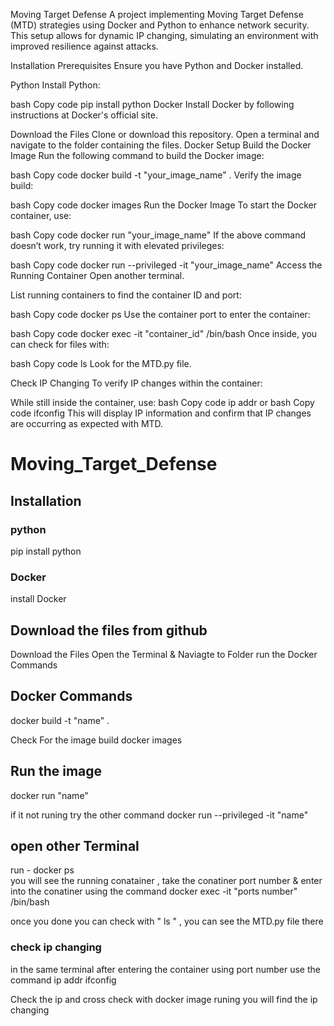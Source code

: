 Moving Target Defense
A project implementing Moving Target Defense (MTD) strategies using Docker and Python to enhance network security. This setup allows for dynamic IP changing, simulating an environment with improved resilience against attacks.

Installation
Prerequisites
Ensure you have Python and Docker installed.

Python
Install Python:

bash
Copy code
pip install python
Docker
Install Docker by following instructions at Docker's official site.

Download the Files
Clone or download this repository.
Open a terminal and navigate to the folder containing the files.
Docker Setup
Build the Docker Image
Run the following command to build the Docker image:

bash
Copy code
docker build -t "your_image_name" .
Verify the image build:

bash
Copy code
docker images
Run the Docker Image
To start the Docker container, use:

bash
Copy code
docker run "your_image_name"
If the above command doesn’t work, try running it with elevated privileges:

bash
Copy code
docker run --privileged -it "your_image_name"
Access the Running Container
Open another terminal.

List running containers to find the container ID and port:

bash
Copy code
docker ps
Use the container port to enter the container:

bash
Copy code
docker exec -it "container_id" /bin/bash
Once inside, you can check for files with:

bash
Copy code
ls
Look for the MTD.py file.

Check IP Changing
To verify IP changes within the container:

While still inside the container, use:
bash
Copy code
ip addr
or
bash
Copy code
ifconfig
This will display IP information and confirm that IP changes are occurring as expected with MTD.







































# Moving_Target_Defense

## Installation 
### python
pip install python 
### Docker 
install Docker 

## Download the files from github 
Download the Files 
Open the Terminal & Naviagte to Folder 
run the Docker Commands
## Docker Commands
docker build -t "name" .

Check For the image build 
docker images 

## Run the image
docker run "name" 

if it not runing try the other command 
docker run --privileged -it "name"

## open other Terminal 
run - docker ps  
  you will see the running conatainer , take the conatiner port number & enter into the conatiner using the command
   docker exec -it "ports number" /bin/bash 

   once you done you can check with " ls " , you can see the MTD.py file there 
### check ip changing
in the same terminal after entering the container using port number use the command 
ip addr 
ifconfig 

Check the ip and cross check with docker image runing you will find the ip changing 
